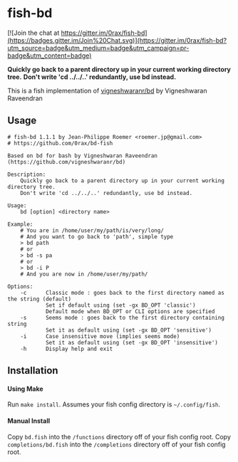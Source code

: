 fish-bd
=======

[![Join the chat at https://gitter.im/0rax/fish-bd](https://badges.gitter.im/Join%20Chat.svg)](https://gitter.im/0rax/fish-bd?utm_source=badge&utm_medium=badge&utm_campaign=pr-badge&utm_content=badge)

**Quickly go back to a parent directory up in your current working directory tree.**
**Don't write 'cd ../../..' redundantly, use bd instead.**

This is a fish implementation of [vigneshwaranr/bd](https://github.com/vigneshwaranr/bd) by Vigneshwaran Raveendran



Usage
-----
```
# fish-bd 1.1.1 by Jean-Philippe Roemer <roemer.jp@gmail.com>
# https://github.com/0rax/bd-fish

Based on bd for bash by Vigneshwaran Raveendran (https://github.com/vigneshwaranr/bd)

Description:
    Quickly go back to a parent directory up in your current working directory tree.
    Don't write 'cd ../../..' redundantly, use bd instead.

Usage:
    bd [option] <directory name>

Example:
    # You are in /home/user/my/path/is/very/long/
    # And you want to go back to 'path', simple type
    > bd path
    # or
    > bd -s pa
    # or
    > bd -i P
    # And you are now in /home/user/my/path/

Options:
    -c		Classic mode : goes back to the first directory named as the string (default)
			Set if default using (set -gx BD_OPT 'classic')
			Default mode when BD_OPT or CLI options are specified
    -s		Seems mode : goes back to the first directory containing string
    		Set it as default using (set -gx BD_OPT 'sensitive')
    -i		Case insensitive move (implies seems mode)
    		Set it as default using (set -gx BD_OPT 'insensitive')
    -h		Display help and exit
```

Installation
------------

#### Using Make
Run `make install`. Assumes your fish config directory is `~/.config/fish`.

#### Manual Install
Copy `bd.fish` into the `/functions` directory off of your fish config root.
Copy `completions/bd.fish` into the `/completions` directory off of your fish
config root.
